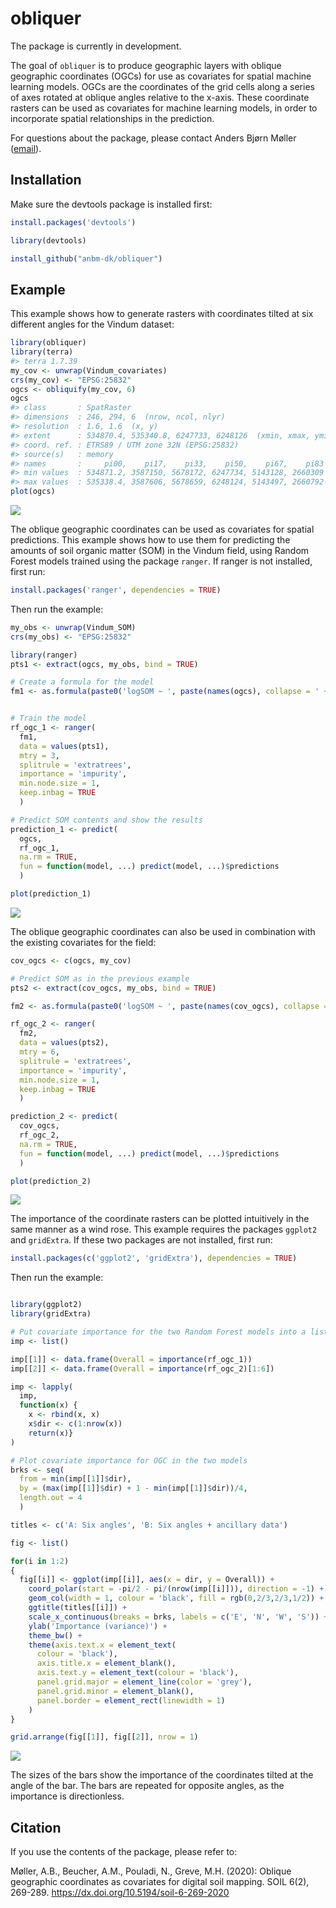 
<!-- README.md is generated from README.Rmd. Please edit that file -->

# obliquer

The package is currently in development.

The goal of `obliquer` is to produce geographic layers with oblique
geographic coordinates (OGCs) for use as covariates for spatial machine
learning models. OGCs are the coordinates of the grid cells along a
series of axes rotated at oblique angles relative to the x-axis. These
coordinate rasters can be used as covariates for machine learning
models, in order to incorporate spatial relationships in the prediction.

For questions about the package, please contact Anders Bjørn Møller
([email](mailto:anbm@agro.au.dk)).

## Installation

Make sure the devtools package is installed first:

``` r
install.packages('devtools')

library(devtools)

install_github("anbm-dk/obliquer")
```

## Example

This example shows how to generate rasters with coordinates tilted at
six different angles for the Vindum dataset:

``` r
library(obliquer)
library(terra)
#> terra 1.7.39
my_cov <- unwrap(Vindum_covariates)
crs(my_cov) <- "EPSG:25832"
ogcs <- obliquify(my_cov, 6)
ogcs
#> class       : SpatRaster 
#> dimensions  : 246, 294, 6  (nrow, ncol, nlyr)
#> resolution  : 1.6, 1.6  (x, y)
#> extent      : 534870.4, 535340.8, 6247733, 6248126  (xmin, xmax, ymin, ymax)
#> coord. ref. : ETRS89 / UTM zone 32N (EPSG:25832) 
#> source(s)   : memory
#> names       :     pi00,    pi17,    pi33,    pi50,    pi67,    pi83 
#> min values  : 534871.2, 3587150, 5678172, 6247734, 5143128, 2660309 
#> max values  : 535338.4, 3587606, 5678659, 6248124, 5143497, 2660792
plot(ogcs)
```

![](README_files/figure-gfm/example1-1.png)<!-- -->

The oblique geographic coordinates can be used as covariates for spatial
predictions. This example shows how to use them for predicting the
amounts of soil organic matter (SOM) in the Vindum field, using Random
Forest models trained using the package `ranger`. If ranger is not
installed, first run:

``` r
install.packages('ranger', dependencies = TRUE)
```

Then run the example:

``` r
my_obs <- unwrap(Vindum_SOM)
crs(my_obs) <- "EPSG:25832"

library(ranger)
pts1 <- extract(ogcs, my_obs, bind = TRUE)

# Create a formula for the model
fm1 <- as.formula(paste0('logSOM ~ ', paste(names(ogcs), collapse = ' + ')))


# Train the model
rf_ogc_1 <- ranger(
  fm1,
  data = values(pts1),
  mtry = 3,
  splitrule = 'extratrees',
  importance = 'impurity',
  min.node.size = 1,
  keep.inbag = TRUE
  )

# Predict SOM contents and show the results
prediction_1 <- predict(
  ogcs,
  rf_ogc_1,
  na.rm = TRUE,
  fun = function(model, ...) predict(model, ...)$predictions
  )

plot(prediction_1)
```

![](README_files/figure-gfm/example2-1.png)<!-- -->

The oblique geographic coordinates can also be used in combination with
the existing covariates for the field:

``` r
cov_ogcs <- c(ogcs, my_cov)

# Predict SOM as in the previous example
pts2 <- extract(cov_ogcs, my_obs, bind = TRUE)

fm2 <- as.formula(paste0('logSOM ~ ', paste(names(cov_ogcs), collapse = ' + ')))

rf_ogc_2 <- ranger(
  fm2,
  data = values(pts2),
  mtry = 6,
  splitrule = 'extratrees',
  importance = 'impurity',
  min.node.size = 1,
  keep.inbag = TRUE
  )

prediction_2 <- predict(
  cov_ogcs,
  rf_ogc_2,
  na.rm = TRUE,
  fun = function(model, ...) predict(model, ...)$predictions
  )

plot(prediction_2)
```

![](README_files/figure-gfm/example3-1.png)<!-- -->

The importance of the coordinate rasters can be plotted intuitively in
the same manner as a wind rose. This example requires the packages
`ggplot2` and `gridExtra`. If these two packages are not installed,
first run:

``` r
install.packages(c('ggplot2', 'gridExtra'), dependencies = TRUE)
```

Then run the example:

``` r

library(ggplot2)
library(gridExtra)

# Put covariate importance for the two Random Forest models into a list
imp <- list()

imp[[1]] <- data.frame(Overall = importance(rf_ogc_1))
imp[[2]] <- data.frame(Overall = importance(rf_ogc_2)[1:6])

imp <- lapply(
  imp,
  function(x) {
    x <- rbind(x, x)
    x$dir <- c(1:nrow(x))
    return(x)}
)

# Plot covariate importance for OGC in the two models
brks <- seq(
  from = min(imp[[1]]$dir),
  by = (max(imp[[1]]$dir) + 1 - min(imp[[1]]$dir))/4,
  length.out = 4
  )

titles <- c('A: Six angles', 'B: Six angles + ancillary data')

fig <- list()

for(i in 1:2)
{
  fig[[i]] <- ggplot(imp[[i]], aes(x = dir, y = Overall)) +
    coord_polar(start = -pi/2 - pi/(nrow(imp[[i]])), direction = -1) +
    geom_col(width = 1, colour = 'black', fill = rgb(0,2/3,2/3,1/2)) +
    ggtitle(titles[[i]]) +
    scale_x_continuous(breaks = brks, labels = c('E', 'N', 'W', 'S')) +
    ylab('Importance (variance)') +
    theme_bw() +
    theme(axis.text.x = element_text(
      colour = 'black'),
      axis.title.x = element_blank(),
      axis.text.y = element_text(colour = 'black'),
      panel.grid.major = element_line(color = 'grey'),
      panel.grid.minor = element_blank(),
      panel.border = element_rect(linewidth = 1)
    )
}

grid.arrange(fig[[1]], fig[[2]], nrow = 1)
```

![](README_files/figure-gfm/example4-1.png)<!-- -->

The sizes of the bars show the importance of the coordinates tilted at
the angle of the bar. The bars are repeated for opposite angles, as the
importance is directionless.

## Citation

If you use the contents of the package, please refer to:

Møller, A.B., Beucher, A.M., Pouladi, N., Greve, M.H. (2020): Oblique
geographic coordinates as covariates for digital soil mapping. SOIL
6(2), 269-289. <https://dx.doi.org/10.5194/soil-6-269-2020>
